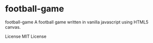 # football-game
football-game
A football game written in vanilla javascript using HTML5 canvas.

License
MIT License

